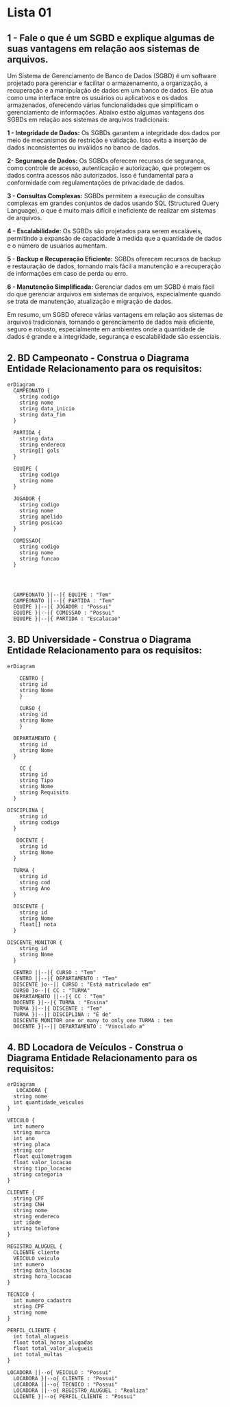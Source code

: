 # Lista 01

## 1 - Fale o que é um SGBD e explique algumas de suas vantagens em relação aos sistemas de arquivos.

Um Sistema de Gerenciamento de Banco de Dados (SGBD) é um software projetado para gerenciar e facilitar o armazenamento, a organização, a recuperação e a manipulação de dados em um banco de dados. Ele atua como uma interface entre os usuários ou aplicativos e os dados armazenados, oferecendo várias funcionalidades que simplificam o gerenciamento de informações. Abaixo estão algumas vantagens dos SGBDs em relação aos sistemas de arquivos tradicionais:

**1 - Integridade de Dados:** Os SGBDs garantem a integridade dos dados por meio de mecanismos de restrição e validação. Isso evita a inserção de dados inconsistentes ou inválidos no banco de dados.

**2- Segurança de Dados:** Os SGBDs oferecem recursos de segurança, como controle de acesso, autenticação e autorização, que protegem os dados contra acessos não autorizados. Isso é fundamental para a conformidade com regulamentações de privacidade de dados.

**3 - Consultas Complexas:** SGBDs permitem a execução de consultas complexas em grandes conjuntos de dados usando SQL (Structured Query Language), o que é muito mais difícil e ineficiente de realizar em sistemas de arquivos.

**4 - Escalabilidade:** Os SGBDs são projetados para serem escaláveis, permitindo a expansão de capacidade à medida que a quantidade de dados e o número de usuários aumentam.

**5 - Backup e Recuperação Eficiente:** SGBDs oferecem recursos de backup e restauração de dados, tornando mais fácil a manutenção e a recuperação de informações em caso de perda ou erro.

**6 - Manutenção Simplificada:** Gerenciar dados em um SGBD é mais fácil do que gerenciar arquivos em sistemas de arquivos, especialmente quando se trata de manutenção, atualização e migração de dados.

Em resumo, um SGBD oferece várias vantagens em relação aos sistemas de arquivos tradicionais, tornando o gerenciamento de dados mais eficiente, seguro e robusto, especialmente em ambientes onde a quantidade de dados é grande e a integridade, segurança e escalabilidade são essenciais.

## 2. BD Campeonato - Construa o Diagrama Entidade Relacionamento para os requisitos:

```mermaid
erDiagram
  CAMPEONATO {
    string codigo
    string nome
    string data_inicio
    string data_fim
  }

  PARTIDA {
    string data
    string endereco
    string[] gols
  }

  EQUIPE {
    string codigo
    string nome
  }

  JOGADOR {
    string codigo
    string nome
    string apelido
    string posicao
  }

  COMISSAO{
    string codigo
    string nome
    string funcao
  }




  CAMPEONATO }|--|{ EQUIPE : "Tem"
  CAMPEONATO ||--|{ PARTIDA : "Tem"
  EQUIPE }|--|{ JOGADOR : "Possui"
  EQUIPE }|--|{ COMISSAO : "Possui"
  EQUIPE }|--|{ PARTIDA : "Escalacao"

```

## 3. BD Universidade - Construa o Diagrama Entidade Relacionamento para os requisitos:

```mermaid
erDiagram

    CENTRO {
    string id
    string Nome
    }

    CURSO {
    string id
    string Nome
    }

  DEPARTAMENTO {
    string id
    string Nome
  }

    CC {
    string id
    string Tipo
    string Nome
    string Requisito
  }

DISCIPLINA {
    string id
    string codigo
  }

   DOCENTE {
    string id
    string Nome
  }

  TURMA {
    string id
    string cod
    string Ano
  }

  DISCENTE {
    string id
    string Nome
    float[] nota
  }

DISCENTE_MONITOR {
    string id
    string Nome
  }

  CENTRO ||--|{ CURSO : "Tem"
  CENTRO ||--|{ DEPARTAMENTO : "Tem"
  DISCENTE }o--|| CURSO : "Está matriculado em"
  CURSO }o--|{ CC : "TURMA"
  DEPARTAMENTO ||--|{ CC : "Tem"
  DOCENTE }|--|{ TURMA : "Ensina"
  TURMA }|--|{ DISCENTE : "Tem"
  TURMA }|--|| DISCIPLINA : "É de"
  DISCENTE_MONITOR one or many to only one TURMA : tem
  DOCENTE }|--|| DEPARTAMENTO : "Vinculado a"
```

## 4. BD Locadora de Veículos - Construa o Diagrama Entidade Relacionamento para os requisitos:

```mermaid
erDiagram
   LOCADORA {
  string nome
  int quantidade_veiculos
}

VEICULO {
  int numero
  string marca
  int ano
  string placa
  string cor
  float quilometragem
  float valor_locacao
  string tipo_locacao
  string categoria
}

CLIENTE {
  string CPF
  string CNH
  string nome
  string endereco
  int idade
  string telefone
}

REGISTRO_ALUGUEL {
  CLIENTE cliente
  VEICULO veiculo
  int numero
  string data_locacao
  string hora_locacao
}

TECNICO {
  int numero_cadastro
  string CPF
  string nome
}

PERFIL_CLIENTE {
  int total_alugueis
  float total_horas_alugadas
  float total_valor_alugueis
  int total_multas
}

LOCADORA ||--o{ VEICULO : "Possui"
  LOCADORA }|--o{ CLIENTE : "Possui"
  LOCADORA ||--o{ TECNICO : "Possui"
  LOCADORA ||--o{ REGISTRO_ALUGUEL : "Realiza"
  CLIENTE }|--o{ PERFIL_CLIENTE : "Possui"
```
